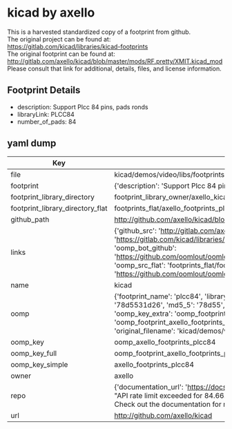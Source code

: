 # kicad by axello  
This is a harvested standardized copy of a footprint from github.  
The original project can be found at:  
https://gitlab.com/kicad/libraries/kicad-footprints  
The original footprint can be found at:
http://gitlab.com/axello/kicad/blob/master/mods/RF.pretty/XMIT.kicad_mod
Please consult that link for additional, details, files, and license information.  
## Footprint Details
* description: Support Plcc 84 pins, pads ronds  
* libraryLink: PLCC84  
* number_of_pads: 84  
## yaml dump  
| Key | Value |  
| --- | --- |  
| file | kicad/demos/video/libs/footprints.pretty/PLCC84.kicad_mod |  
| footprint | {'description': 'Support Plcc 84 pins, pads ronds', 'libraryLink': 'PLCC84', 'number_of_pads': 84} |  
| footprint_library_directory | footprint_library_owner/axello_kicad |  
| footprint_library_directory_flat | footprints_flat/axello_footprints_plcc84/working |  
| github_path | http://github.com/axello/kicad/blob/master/demos/video/libs/footprints.pretty/PLCC84.kicad_mod |  
| links | {'github_src': 'http://gitlab.com/axello/kicad/blob/master/mods/RF.pretty/XMIT.kicad_mod', 'github_src_repo': 'https://gitlab.com/kicad/libraries/kicad-footprints', 'oomp_bot': 'footprints/axello_footprints_plcc84/working', 'oomp_bot_github': 'https://github.com/oomlout/oomlout_oomp_footprint_bot/tree/main/footprints/axello_footprints_plcc84/working', 'oomp_src_flat': 'footprints_flat/footprints_flat/axello_footprints_plcc84/working', 'oomp_src_flat_github': 'https://github.com/oomlout/oomlout_oomp_footprint_src/tree/main/footprints_flat/axello_footprints_plcc84/working'} |  
| name | kicad |  
| oomp | {'footprint_name': 'plcc84', 'library_name': 'footprints', 'md5': '78d5531d265aa43a16dd67caa2cd89de', 'md5_10': '78d5531d26', 'md5_5': '78d55', 'md5_6': '78d553', 'oomp_key': 'oomp_axello_footprints_plcc84', 'oomp_key_extra': 'oomp_footprint_axello_footprints_plcc84', 'oomp_key_full': 'oomp_footprint_axello_footprints_plcc84_78d553', 'oomp_key_simple': 'axello_footprints_plcc84', 'original_filename': 'kicad/demos/video/libs/footprints.pretty/PLCC84.kicad_mod', 'owner_name': 'axello'} |  
| oomp_key | oomp_axello_footprints_plcc84 |  
| oomp_key_full | oomp_footprint_axello_footprints_plcc84 |  
| oomp_key_simple | axello_footprints_plcc84 |  
| owner | axello |  
| repo | {'documentation_url': 'https://docs.github.com/rest/overview/resources-in-the-rest-api#rate-limiting', 'message': "API rate limit exceeded for 84.66.173.59. (But here's the good news: Authenticated requests get a higher rate limit. Check out the documentation for more details.)"} |  
| url | http://github.com/axello/kicad |  

